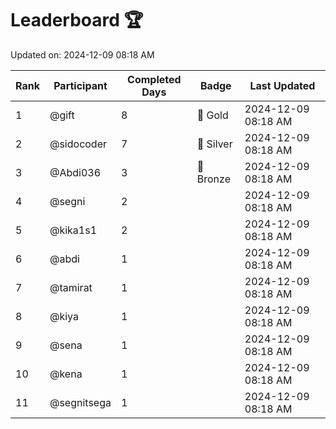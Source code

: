 # Leaderboard 🏆

Updated on: 2024-12-09 08:18 AM

| Rank | Participant       | Completed Days | Badge      | Last Updated         |
|------|-------------------|----------------|------------|----------------------|
| 1    | @gift             | 8              | 🏅 Gold     | 2024-12-09 08:18 AM |
| 2    | @sidocoder        | 7              | 🥈 Silver   | 2024-12-09 08:18 AM |
| 3    | @Abdi036          | 3              | 🥉 Bronze   | 2024-12-09 08:18 AM |
| 4    | @segni            | 2              |            | 2024-12-09 08:18 AM |
| 5    | @kika1s1          | 2              |            | 2024-12-09 08:18 AM |
| 6    | @abdi             | 1              |            | 2024-12-09 08:18 AM |
| 7    | @tamirat          | 1              |            | 2024-12-09 08:18 AM |
| 8    | @kiya             | 1              |            | 2024-12-09 08:18 AM |
| 9    | @sena             | 1              |            | 2024-12-09 08:18 AM |
| 10   | @kena             | 1              |            | 2024-12-09 08:18 AM |
| 11   | @segnitsega       | 1              |            | 2024-12-09 08:18 AM |
